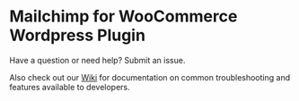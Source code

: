 # Mailchimp for WooCommerce Wordpress Plugin  

Have a question or need help? Submit an issue.

Also check out our [Wiki](https://github.com/mailchimp/mc-woocommerce/wiki) for documentation on common troubleshooting and features available to developers.
